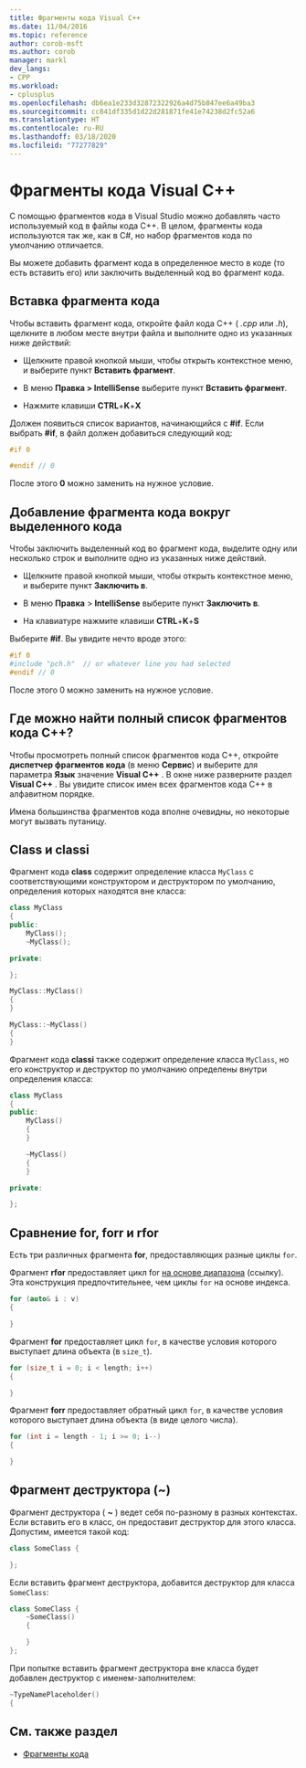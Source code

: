 ```yaml
---
title: Фрагменты кода Visual C++
ms.date: 11/04/2016
ms.topic: reference
author: corob-msft
ms.author: corob
manager: markl
dev_langs:
- CPP
ms.workload:
- cplusplus
ms.openlocfilehash: db6ea1e233d32872322926a4d75b847ee6a49ba3
ms.sourcegitcommit: cc841df335d1d22d281871fe41e74238d2fc52a6
ms.translationtype: HT
ms.contentlocale: ru-RU
ms.lasthandoff: 03/18/2020
ms.locfileid: "77277829"
---
```

# <a name="visual-c-code-snippets"></a>Фрагменты кода Visual C++

С помощью фрагментов кода в Visual Studio можно добавлять часто используемый код в файлы кода C++. В целом, фрагменты кода используются так же, как в C#, но набор фрагментов кода по умолчанию отличается.

Вы можете добавить фрагмент кода в определенное место в коде (то есть вставить его) или заключить выделенный код во фрагмент кода.

## <a name="insert-a-code-snippet"></a>Вставка фрагмента кода

Чтобы вставить фрагмент кода, откройте файл кода C++ ( *.cpp* или *.h*), щелкните в любом месте внутри файла и выполните одно из указанных ниже действий:

- Щелкните правой кнопкой мыши, чтобы открыть контекстное меню, и выберите пункт **Вставить фрагмент**.

- В меню **Правка > IntelliSense** выберите пункт **Вставить фрагмент**.

- Нажмите клавиши **CTRL**+**K**+**X**

Должен появиться список вариантов, начинающийся с **#if**. Если выбрать **#if**, в файл должен добавиться следующий код:

```cpp
#if 0

#endif // 0
```

После этого **0** можно заменить на нужное условие.

## <a name="use-a-code-snippet-to-surround-selected-code"></a>Добавление фрагмента кода вокруг выделенного кода

Чтобы заключить выделенный код во фрагмент кода, выделите одну или несколько строк и выполните одно из указанных ниже действий.

- Щелкните правой кнопкой мыши, чтобы открыть контекстное меню, и выберите пункт **Заключить в**.

- В меню **Правка** > **IntelliSense** выберите пункт **Заключить в**.

- На клавиатуре нажмите клавиши **CTRL**+**K**+**S**

Выберите **#if**. Вы увидите нечто вроде этого:

```cpp
#if 0
#include "pch.h"  // or whatever line you had selected
#endif // 0
```

После этого 0 можно заменить на нужное условие.

## <a name="where-can-i-find-a-complete-list-of-the-c-code-snippets"></a>Где можно найти полный список фрагментов кода C++?

Чтобы просмотреть полный список фрагментов кода C++, откройте **диспетчер фрагментов кода** (в меню **Сервис**) и выберите для параметра **Язык** значение **Visual C++** . В окне ниже разверните раздел **Visual C++** . Вы увидите список имен всех фрагментов кода C++ в алфавитном порядке.

Имена большинства фрагментов кода вполне очевидны, но некоторые могут вызвать путаницу.

## <a name="class-vs-classi"></a>Class и classi

Фрагмент кода **class** содержит определение класса `MyClass` с соответствующими конструктором и деструктором по умолчанию, определения которых находятся вне класса:

```cpp
class MyClass
{
public:
    MyClass();
    ~MyClass();

private:

};

MyClass::MyClass()
{
}

MyClass::~MyClass()
{
}
```

Фрагмент кода **classi** также содержит определение класса `MyClass`, но его конструктор и деструктор по умолчанию определены внутри определения класса:

```cpp
class MyClass
{
public:
    MyClass()
    {
    }

    ~MyClass()
    {
    }

private:

};
```

## <a name="for-vs-forr-vs-rfor"></a>Сравнение for, forr и rfor

Есть три различных фрагмента **for**, предоставляющих разные циклы `for`.

Фрагмент **rfor** предоставляет цикл for [на основе диапазона](/cpp/cpp/range-based-for-statement-cpp) (ссылку). Эта конструкция предпочтительнее, чем циклы `for` на основе индекса.

```cpp
for (auto& i : v)
{

}
```

Фрагмент **for** предоставляет цикл `for`, в качестве условия которого выступает длина объекта (в `size_t`).

```cpp
for (size_t i = 0; i < length; i++)
{

}
```

Фрагмент **forr** предоставляет обратный цикл `for`, в качестве условия которого выступает длина объекта (в виде целого числа).

```cpp
for (int i = length - 1; i >= 0; i--)
{

}
```

## <a name="the-destructor-snippet-"></a>Фрагмент деструктора (~)

Фрагмент деструктора ( **~** ) ведет себя по-разному в разных контекстах. Если вставить его в класс, он предоставит деструктор для этого класса. Допустим, имеется такой код:

```cpp
class SomeClass {

};
```

Если вставить фрагмент деструктора, добавится деструктор для класса `SomeClass`:

```cpp
class SomeClass {
    ~SomeClass()
    {

    }
};
```

При попытке вставить фрагмент деструктора вне класса будет добавлен деструктор с именем-заполнителем:

```cpp
~TypeNamePlaceholder()
{
```

## <a name="see-also"></a>См. также раздел

- [Фрагменты кода](../ide/code-snippets.md)